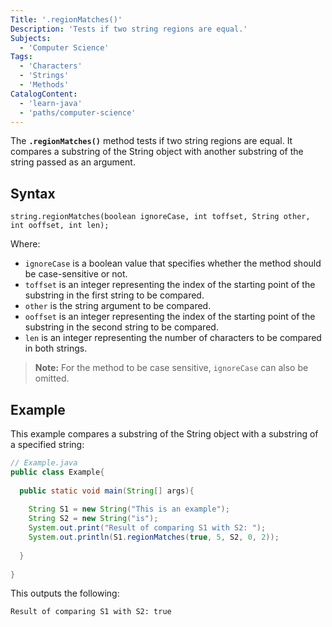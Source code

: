 ```yaml
---
Title: '.regionMatches()'
Description: 'Tests if two string regions are equal.'
Subjects:
  - 'Computer Science'
Tags:
  - 'Characters'
  - 'Strings'
  - 'Methods'
CatalogContent:
  - 'learn-java'
  - 'paths/computer-science'
---
```


The **`.regionMatches()`** method tests if two string regions are equal. It compares a substring of the String object with another substring of the string passed as an argument.

## Syntax

```pseudo 
string.regionMatches(boolean ignoreCase, int toffset, String other, int ooffset, int len);
```

Where:
- `ignoreCase` is a boolean value that specifies whether the method should be case-sensitive or not.
- `toffset` is an integer representing the index of the starting point of the substring in the first string to be compared.
- `other` is the string argument to be compared.
- `ooffset` is an integer representing the index of the starting point of the substring in the second string to be compared.
- `len` is an integer representing the number of characters to be compared in both strings.

> **Note:** For the method to be case sensitive, `ignoreCase` can also be omitted.

## Example

This example compares a substring of the String object with a substring of a specified string:

```java
// Example.java
public class Example{
  
  public static void main(String[] args){
     
    String S1 = new String("This is an example");
    String S2 = new String("is");
    System.out.print("Result of comparing S1 with S2: ");
    System.out.println(S1.regionMatches(true, 5, S2, 0, 2));
    
  }
  
}
```

This outputs the following:

```shell
Result of comparing S1 with S2: true
```
